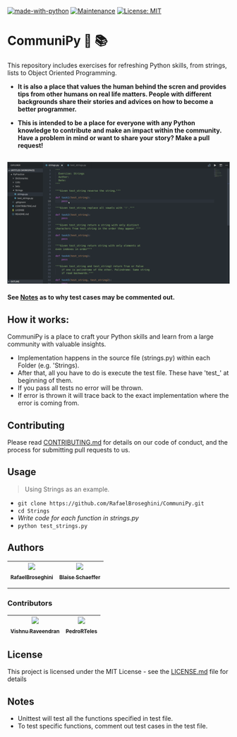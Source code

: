 [![made-with-python](https://img.shields.io/badge/Made%20with-Python-1f425f.svg)](https://www.python.org/)
[![Maintenance](https://img.shields.io/badge/Maintained%20%3F-Yes!-green.svg)](https://GitHub.com/Naereen/StrapDown.js/graphs/commit-activity)
[![License: MIT](https://img.shields.io/badge/License-MIT-yellow.svg)](https://opensource.org/licenses/MIT)



# CommuniPy :snake: :books:
This repository includes exercises for refreshing Python skills, from strings, lists to Object Oriented Programming. 
* **It is also a place that values the human behind the scren and provides tips from other humans on real life matters. People with different backgrounds share their stories and advices on how to become a better programmer.**

* **This is intended to be a place for everyone with any Python knowledge to contribute
and make an impact within the community. Have a problem in mind or want to share your story? Make a pull request!**



![How to Use](/CommuniPy.gif)
---
**See [Notes](#notes) as to why test cases may be commented out.**

## How it works:
CommuniPy is a place to craft your Python skills and learn from a large community with valuable insights.
* Implementation happens in the source file (strings.py) within each Folder (e.g. 'Strings).
* After that, all you have to do is execute the test file. These have 'test_' at beginning of them.
* If you pass all tests no error will be thrown.
* If error is thrown it will trace back to the exact implementation where the error is coming from.

## Contributing
Please read [CONTRIBUTING.md](https://github.com/RafaelBroseghini/CommuniPy/blob/master/CONTRIBUTING.md) for details on our code of conduct, and the process for submitting pull requests to us.

## Usage
> Using Strings as an example.
* `git clone https://github.com/RafaelBroseghini/CommuniPy.git`
* `cd Strings`
* *Write code for each function in strings.py*
* `python test_strings.py`

## Authors
| [<img src="https://github.com/RafaelBroseghini.png" width="100px;"/><br /><sub><b>RafaelBroseghini</b></sub>](https://github.com/RafaelBroseghini)<br /> | [<img src="https://avatars0.githubusercontent.com/u/5983920?s=400&v=4" width="100px;"/><br /><sub><b>Blaise Schaeffer</b></sub>](https://github.com/BlaiseSSchaeffer)<br /> | 
| :---: | :---: | 
---
### Contributors
| [<img src="https://avatars3.githubusercontent.com/u/30067939?s=400&v=4" width="100px;"/><br /><sub><b>Vishnu Raveendran</b></sub>](https://github.com/vishnu-rvn)<br /> | [<img src="https://avatars0.githubusercontent.com/u/25935358?s=400&v=4" width="100px;"/><br /><sub><b>PedroRTeles</b></sub>](https://github.com/PedroRTeles)<br /> | 
| :---: | :---: | 

## License
This project is licensed under the MIT License - see the [LICENSE.md](https://github.com/RafaelBroseghini/CommuniPy/blob/master/LICENSE) file for details


## Notes
* Unittest will test all the functions specified in test file.
* To test specific functions, comment out test cases in the test file.

